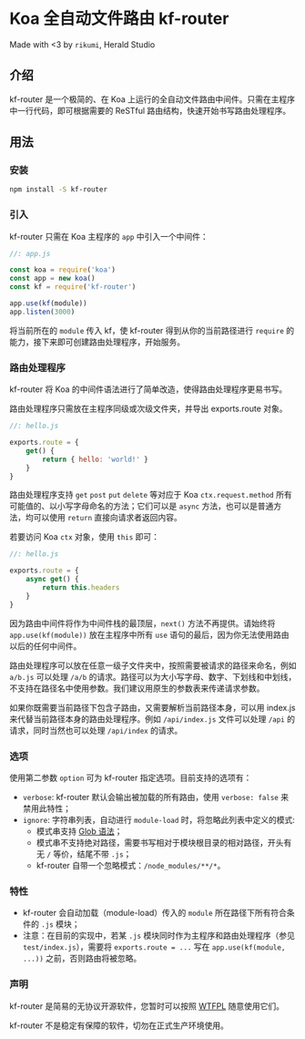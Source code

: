 # Koa 全自动文件路由 kf-router

Made with <3 by `rikumi`, Herald Studio

## 介绍

kf-router 是一个极简的、在 Koa 上运行的全自动文件路由中间件。只需在主程序中一行代码，即可根据需要的 ReSTful 路由结构，快速开始书写路由处理程序。

## 用法

### 安装

```bash
npm install -S kf-router
```

### 引入

kf-router 只需在 Koa 主程序的 `app` 中引入一个中间件：

```javascript
//: app.js

const koa = require('koa')
const app = new koa()
const kf = require('kf-router')

app.use(kf(module))
app.listen(3000)
```

将当前所在的 `module` 传入 kf，使 kf-router 得到从你的当前路径进行 `require` 的能力，接下来即可创建路由处理程序，开始服务。

### 路由处理程序

kf-router 将 Koa 的中间件语法进行了简单改造，使得路由处理程序更易书写。

路由处理程序只需放在主程序同级或次级文件夹，并导出 exports.route 对象。

```javascript
//: hello.js

exports.route = {
    get() {
        return { hello: 'world!' }
    }
}
```

路由处理程序支持 `get` `post` `put` `delete` 等对应于 Koa `ctx.request.method` 所有可能值的、以小写字母命名的方法；它们可以是 `async` 方法，也可以是普通方法，均可以使用 `return` 直接向请求者返回内容。

若要访问 Koa `ctx` 对象，使用 `this` 即可：

```javascript
//: hello.js

exports.route = {
    async get() {
        return this.headers
    }
}
```

因为路由中间件将作为中间件栈的最顶层，`next()` 方法不再提供。请始终将 `app.use(kf(module))` 放在主程序中所有 `use` 语句的最后，因为你无法使用路由以后的任何中间件。

路由处理程序可以放在任意一级子文件夹中，按照需要被请求的路径来命名，例如 `a/b.js` 可以处理 `/a/b` 的请求。路径可以为大小写字母、数字、下划线和中划线，不支持在路径名中使用参数。我们建议用原生的参数表来传递请求参数。

如果你既需要当前路径下包含子路由，又需要解析当前路径本身，可以用 index.js 来代替当前路径本身的路由处理程序。例如 `/api/index.js` 文件可以处理 `/api` 的请求，同时当然也可以处理 `/api/index` 的请求。

### 选项

使用第二参数 `option` 可为 kf-router 指定选项。目前支持的选项有：

- `verbose`: kf-router 默认会输出被加载的所有路由，使用 `verbose: false` 来禁用此特性；
- `ignore`: 字符串列表，自动进行 `module-load` 时，将忽略此列表中定义的模式:
  - 模式串支持 [Glob 语法](https://github.com/isaacs/node-glob)；
  - 模式串不支持绝对路径，需要书写相对于模块根目录的相对路径，开头有无 `/` 等价，结尾不带 `.js`；
  - kf-router 自带一个忽略模式：`/node_modules/**/*`。

### 特性

- kf-router 会自动加载（module-load）传入的 `module` 所在路径下所有符合条件的 `.js` 模块；
- 注意：在目前的实现中，若某 `.js` 模块同时作为主程序和路由处理程序（参见 `test/index.js`），需要将 `exports.route = ...` 写在 `app.use(kf(module, ...))` 之前，否则路由将被忽略。

### 声明

kf-router 是简易的无协议开源软件，您暂时可以按照 [WTFPL](https://zh.wikipedia.org/zh-hans/WTFPL) 随意使用它们。

kf-router 不是稳定有保障的软件，切勿在正式生产环境使用。
